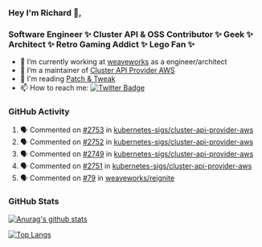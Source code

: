 ### Hey I'm Richard 👋, 

<h3 align="left">Software Engineer ✨ Cluster API & OSS Contributor ✨ Geek ✨ Architect ✨ Retro Gaming Addict ✨ Lego Fan ✨</h3>

- 🔭 I’m currently working at [weaveworks](https://github.com/weaveworks) as a engineer/architect
- 👯 I’m a maintainer of [Cluster API Provider AWS](https://github.com/kubernetes-sigs/cluster-api-provider-aws)
- 💬 I'm reading [Patch & Tweak](https://bjooks.com/products/patch-tweak-exploring-modular-synthesis)
- 📫 How to reach me: [![Twitter Badge](https://img.shields.io/badge/-@fruit_case-00acee?style=flat&logo=Twitter&logoColor=white)](https://twitter.com/intent/follow?screen_name=fruit_case "Follow on Twitter")

### GitHub Activity 

<!--START_SECTION:activity-->
1. 🗣 Commented on [#2753](https://github.com/kubernetes-sigs/cluster-api-provider-aws/issues/2753) in [kubernetes-sigs/cluster-api-provider-aws](https://github.com/kubernetes-sigs/cluster-api-provider-aws)
2. 🗣 Commented on [#2752](https://github.com/kubernetes-sigs/cluster-api-provider-aws/issues/2752) in [kubernetes-sigs/cluster-api-provider-aws](https://github.com/kubernetes-sigs/cluster-api-provider-aws)
3. 🗣 Commented on [#2749](https://github.com/kubernetes-sigs/cluster-api-provider-aws/issues/2749) in [kubernetes-sigs/cluster-api-provider-aws](https://github.com/kubernetes-sigs/cluster-api-provider-aws)
4. 🗣 Commented on [#2751](https://github.com/kubernetes-sigs/cluster-api-provider-aws/issues/2751) in [kubernetes-sigs/cluster-api-provider-aws](https://github.com/kubernetes-sigs/cluster-api-provider-aws)
5. 🗣 Commented on [#79](https://github.com/weaveworks/reignite/issues/79) in [weaveworks/reignite](https://github.com/weaveworks/reignite)
<!--END_SECTION:activity-->

### GitHub Stats

[![Anurag's github stats](https://github-readme-stats.vercel.app/api?username=richardcase&count_private=true&show_icons=true)](https://github.com/anuraghazra/github-readme-stats)

[![Top Langs](https://github-readme-stats.vercel.app/api/top-langs/?username=richardcase&hide=html&layout=compact)](https://github.com/anuraghazra/github-readme-stats)
